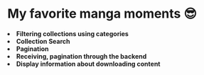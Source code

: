 <h1>My favorite manga moments 😎

<h4>
<li>Filtering collections using categories
<li>Collection Search
<li>Pagination
<li>Receiving, pagination through the backend
<li>Display information about downloading content
